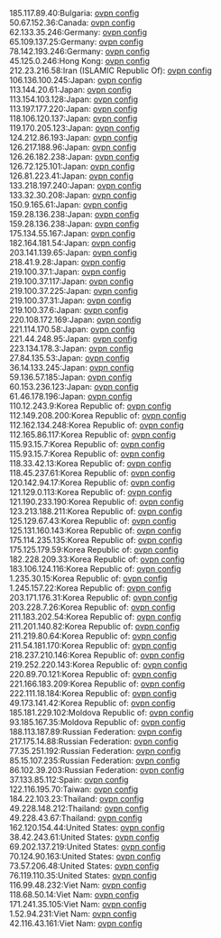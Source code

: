 185.117.89.40:Bulgaria: [ovpn config](vpn/185_117_89_40.ovpn)  
50.67.152.36:Canada: [ovpn config](vpn/50_67_152_36.ovpn)  
62.133.35.246:Germany: [ovpn config](vpn/62_133_35_246.ovpn)  
65.109.137.25:Germany: [ovpn config](vpn/65_109_137_25.ovpn)  
78.142.193.246:Germany: [ovpn config](vpn/78_142_193_246.ovpn)  
45.125.0.246:Hong Kong: [ovpn config](vpn/45_125_0_246.ovpn)  
212.23.216.58:Iran (ISLAMIC Republic Of): [ovpn config](vpn/212_23_216_58.ovpn)  
106.136.100.245:Japan: [ovpn config](vpn/106_136_100_245.ovpn)  
113.144.20.61:Japan: [ovpn config](vpn/113_144_20_61.ovpn)  
113.154.103.128:Japan: [ovpn config](vpn/113_154_103_128.ovpn)  
113.197.177.220:Japan: [ovpn config](vpn/113_197_177_220.ovpn)  
118.106.120.137:Japan: [ovpn config](vpn/118_106_120_137.ovpn)  
119.170.205.123:Japan: [ovpn config](vpn/119_170_205_123.ovpn)  
124.212.86.193:Japan: [ovpn config](vpn/124_212_86_193.ovpn)  
126.217.188.96:Japan: [ovpn config](vpn/126_217_188_96.ovpn)  
126.26.182.238:Japan: [ovpn config](vpn/126_26_182_238.ovpn)  
126.72.125.101:Japan: [ovpn config](vpn/126_72_125_101.ovpn)  
126.81.223.41:Japan: [ovpn config](vpn/126_81_223_41.ovpn)  
133.218.197.240:Japan: [ovpn config](vpn/133_218_197_240.ovpn)  
133.32.30.208:Japan: [ovpn config](vpn/133_32_30_208.ovpn)  
150.9.165.61:Japan: [ovpn config](vpn/150_9_165_61.ovpn)  
159.28.136.238:Japan: [ovpn config](vpn/159_28_136_238.ovpn)  
159.28.136.238:Japan: [ovpn config](vpn/159_28_136_238.ovpn)  
175.134.55.167:Japan: [ovpn config](vpn/175_134_55_167.ovpn)  
182.164.181.54:Japan: [ovpn config](vpn/182_164_181_54.ovpn)  
203.141.139.65:Japan: [ovpn config](vpn/203_141_139_65.ovpn)  
218.41.9.28:Japan: [ovpn config](vpn/218_41_9_28.ovpn)  
219.100.37.1:Japan: [ovpn config](vpn/219_100_37_1.ovpn)  
219.100.37.117:Japan: [ovpn config](vpn/219_100_37_117.ovpn)  
219.100.37.225:Japan: [ovpn config](vpn/219_100_37_225.ovpn)  
219.100.37.31:Japan: [ovpn config](vpn/219_100_37_31.ovpn)  
219.100.37.6:Japan: [ovpn config](vpn/219_100_37_6.ovpn)  
220.108.172.169:Japan: [ovpn config](vpn/220_108_172_169.ovpn)  
221.114.170.58:Japan: [ovpn config](vpn/221_114_170_58.ovpn)  
221.44.248.95:Japan: [ovpn config](vpn/221_44_248_95.ovpn)  
223.134.178.3:Japan: [ovpn config](vpn/223_134_178_3.ovpn)  
27.84.135.53:Japan: [ovpn config](vpn/27_84_135_53.ovpn)  
36.14.133.245:Japan: [ovpn config](vpn/36_14_133_245.ovpn)  
59.136.57.185:Japan: [ovpn config](vpn/59_136_57_185.ovpn)  
60.153.236.123:Japan: [ovpn config](vpn/60_153_236_123.ovpn)  
61.46.178.196:Japan: [ovpn config](vpn/61_46_178_196.ovpn)  
110.12.243.9:Korea Republic of: [ovpn config](vpn/110_12_243_9.ovpn)  
112.149.208.200:Korea Republic of: [ovpn config](vpn/112_149_208_200.ovpn)  
112.162.134.248:Korea Republic of: [ovpn config](vpn/112_162_134_248.ovpn)  
112.165.86.117:Korea Republic of: [ovpn config](vpn/112_165_86_117.ovpn)  
115.93.15.7:Korea Republic of: [ovpn config](vpn/115_93_15_7.ovpn)  
115.93.15.7:Korea Republic of: [ovpn config](vpn/115_93_15_7.ovpn)  
118.33.42.13:Korea Republic of: [ovpn config](vpn/118_33_42_13.ovpn)  
118.45.237.61:Korea Republic of: [ovpn config](vpn/118_45_237_61.ovpn)  
120.142.94.17:Korea Republic of: [ovpn config](vpn/120_142_94_17.ovpn)  
121.129.0.113:Korea Republic of: [ovpn config](vpn/121_129_0_113.ovpn)  
121.190.233.190:Korea Republic of: [ovpn config](vpn/121_190_233_190.ovpn)  
123.213.188.211:Korea Republic of: [ovpn config](vpn/123_213_188_211.ovpn)  
125.129.67.43:Korea Republic of: [ovpn config](vpn/125_129_67_43.ovpn)  
125.131.160.143:Korea Republic of: [ovpn config](vpn/125_131_160_143.ovpn)  
175.114.235.135:Korea Republic of: [ovpn config](vpn/175_114_235_135.ovpn)  
175.125.179.59:Korea Republic of: [ovpn config](vpn/175_125_179_59.ovpn)  
182.228.209.33:Korea Republic of: [ovpn config](vpn/182_228_209_33.ovpn)  
183.106.124.116:Korea Republic of: [ovpn config](vpn/183_106_124_116.ovpn)  
1.235.30.15:Korea Republic of: [ovpn config](vpn/1_235_30_15.ovpn)  
1.245.157.22:Korea Republic of: [ovpn config](vpn/1_245_157_22.ovpn)  
203.171.176.31:Korea Republic of: [ovpn config](vpn/203_171_176_31.ovpn)  
203.228.7.26:Korea Republic of: [ovpn config](vpn/203_228_7_26.ovpn)  
211.183.202.54:Korea Republic of: [ovpn config](vpn/211_183_202_54.ovpn)  
211.201.140.82:Korea Republic of: [ovpn config](vpn/211_201_140_82.ovpn)  
211.219.80.64:Korea Republic of: [ovpn config](vpn/211_219_80_64.ovpn)  
211.54.181.170:Korea Republic of: [ovpn config](vpn/211_54_181_170.ovpn)  
218.237.210.146:Korea Republic of: [ovpn config](vpn/218_237_210_146.ovpn)  
219.252.220.143:Korea Republic of: [ovpn config](vpn/219_252_220_143.ovpn)  
220.89.70.121:Korea Republic of: [ovpn config](vpn/220_89_70_121.ovpn)  
221.166.183.209:Korea Republic of: [ovpn config](vpn/221_166_183_209.ovpn)  
222.111.18.184:Korea Republic of: [ovpn config](vpn/222_111_18_184.ovpn)  
49.173.141.42:Korea Republic of: [ovpn config](vpn/49_173_141_42.ovpn)  
185.181.229.102:Moldova Republic of: [ovpn config](vpn/185_181_229_102.ovpn)  
93.185.167.35:Moldova Republic of: [ovpn config](vpn/93_185_167_35.ovpn)  
188.113.187.89:Russian Federation: [ovpn config](vpn/188_113_187_89.ovpn)  
217.175.14.88:Russian Federation: [ovpn config](vpn/217_175_14_88.ovpn)  
77.35.251.192:Russian Federation: [ovpn config](vpn/77_35_251_192.ovpn)  
85.15.107.235:Russian Federation: [ovpn config](vpn/85_15_107_235.ovpn)  
86.102.39.203:Russian Federation: [ovpn config](vpn/86_102_39_203.ovpn)  
37.133.85.112:Spain: [ovpn config](vpn/37_133_85_112.ovpn)  
122.116.195.70:Taiwan: [ovpn config](vpn/122_116_195_70.ovpn)  
184.22.103.23:Thailand: [ovpn config](vpn/184_22_103_23.ovpn)  
49.228.148.212:Thailand: [ovpn config](vpn/49_228_148_212.ovpn)  
49.228.43.67:Thailand: [ovpn config](vpn/49_228_43_67.ovpn)  
162.120.154.44:United States: [ovpn config](vpn/162_120_154_44.ovpn)  
38.42.243.61:United States: [ovpn config](vpn/38_42_243_61.ovpn)  
69.202.137.219:United States: [ovpn config](vpn/69_202_137_219.ovpn)  
70.124.90.163:United States: [ovpn config](vpn/70_124_90_163.ovpn)  
73.57.206.48:United States: [ovpn config](vpn/73_57_206_48.ovpn)  
76.119.110.35:United States: [ovpn config](vpn/76_119_110_35.ovpn)  
116.99.48.232:Viet Nam: [ovpn config](vpn/116_99_48_232.ovpn)  
118.68.50.14:Viet Nam: [ovpn config](vpn/118_68_50_14.ovpn)  
171.241.35.105:Viet Nam: [ovpn config](vpn/171_241_35_105.ovpn)  
1.52.94.231:Viet Nam: [ovpn config](vpn/1_52_94_231.ovpn)  
42.116.43.161:Viet Nam: [ovpn config](vpn/42_116_43_161.ovpn)  
